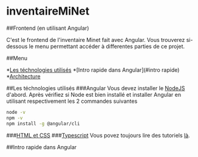 # inventaireMiNet

##Frontend (en utilisant Angular)

C'est le frontend de l'inventaire Minet fait avec Angular. Vous trouverez si-dessous le menu permettant accéder à differentes parties de ce projet.

##Menu

*[Les téchnologies utilisés](#téchnologies)
*[Intro rapide dans Angular](#intro rapide)
*[Architecture](#architecture)

##Les téchnologies utilisés
###Angular
Vous devez installer le [NodeJS](https://nodejs.org/en/) d'abord. Après vérifiez si Node est bien installé et installer Angular en utilisant respectivement les 2 commandes suivantes

```bash
node -v
npm -v
npm install -g @angular/cli
```
###[HTML et CSS](http://fr.html.net/)
###[Typescript](https://www.typescriptlang.org/)
Vous povez toujours lire des tutoriels [là](https://angular.io/tutorial/toh-pt1).

##Intro rapide dans Angular
